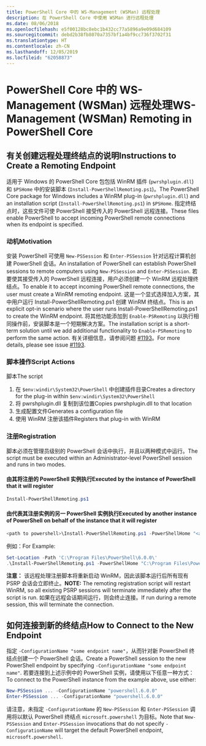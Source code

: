 ```yaml
---
title: PowerShell Core 中的 WS-Management (WSMan) 远程处理
description: 在 PowerShell Core 中使用 WSMan 进行远程处理
ms.date: 08/06/2018
ms.openlocfilehash: e5f00128bc8ebc1b432cc77a5896a9e09d684109
ms.sourcegitcommit: debd2b38fb8070a7357bf1a4bf9cc736f3702f31
ms.translationtype: HT
ms.contentlocale: zh-CN
ms.lasthandoff: 12/05/2019
ms.locfileid: "62058873"
---
```

# <a name="ws-management-wsman-remoting-in-powershell-core"></a><span data-ttu-id="e054e-103">PowerShell Core 中的 WS-Management (WSMan) 远程处理</span><span class="sxs-lookup"><span data-stu-id="e054e-103">WS-Management (WSMan) Remoting in PowerShell Core</span></span>

## <a name="instructions-to-create-a-remoting-endpoint"></a><span data-ttu-id="e054e-104">有关创建远程处理终结点的说明</span><span class="sxs-lookup"><span data-stu-id="e054e-104">Instructions to Create a Remoting Endpoint</span></span>

<span data-ttu-id="e054e-105">适用于 Windows 的 PowerShell Core 包包括 WinRM 插件 (`pwrshplugin.dll`) 和 `$PSHome` 中的安装脚本 (`Install-PowerShellRemoting.ps1`)。</span><span class="sxs-lookup"><span data-stu-id="e054e-105">The PowerShell Core package for Windows includes a WinRM plug-in (`pwrshplugin.dll`) and an installation script (`Install-PowerShellRemoting.ps1`) in `$PSHome`.</span></span>
<span data-ttu-id="e054e-106">指定终结点时，这些文件可使 PowerShell 接受传入的 PowerShell 远程连接。</span><span class="sxs-lookup"><span data-stu-id="e054e-106">These files enable PowerShell to accept incoming PowerShell remote connections when its endpoint is specified.</span></span>

### <a name="motivation"></a><span data-ttu-id="e054e-107">动机</span><span class="sxs-lookup"><span data-stu-id="e054e-107">Motivation</span></span>

<span data-ttu-id="e054e-108">安装 PowerShell 可使用 `New-PSSession` 和 `Enter-PSSession` 针对远程计算机创建 PowerShell 会话。</span><span class="sxs-lookup"><span data-stu-id="e054e-108">An installation of PowerShell can establish PowerShell sessions to remote computers using `New-PSSession` and `Enter-PSSession`.</span></span>
<span data-ttu-id="e054e-109">若要使其接受传入的 PowerShell 远程连接，用户必须创建一个 WinRM 远程处理终结点。</span><span class="sxs-lookup"><span data-stu-id="e054e-109">To enable it to accept incoming PowerShell remote connections, the user must create a WinRM remoting endpoint.</span></span>
<span data-ttu-id="e054e-110">这是一个显式选择加入方案，其中用户运行 Install-PowerShellRemoting.ps1 创建 WinRM 终结点。</span><span class="sxs-lookup"><span data-stu-id="e054e-110">This is an explicit opt-in scenario where the user runs Install-PowerShellRemoting.ps1 to create the WinRM endpoint.</span></span>
<span data-ttu-id="e054e-111">将其他功能添加到 `Enable-PSRemoting` 以执行相同操作前，安装脚本是一个短期解决方案。</span><span class="sxs-lookup"><span data-stu-id="e054e-111">The installation script is a short-term solution until we add additional functionality to `Enable-PSRemoting` to perform the same action.</span></span>
<span data-ttu-id="e054e-112">有关详细信息，请参阅问题 [#1193](https://github.com/PowerShell/PowerShell/issues/1193)。</span><span class="sxs-lookup"><span data-stu-id="e054e-112">For more details, please see issue [#1193](https://github.com/PowerShell/PowerShell/issues/1193).</span></span>

### <a name="script-actions"></a><span data-ttu-id="e054e-113">脚本操作</span><span class="sxs-lookup"><span data-stu-id="e054e-113">Script Actions</span></span>

<span data-ttu-id="e054e-114">脚本</span><span class="sxs-lookup"><span data-stu-id="e054e-114">The script</span></span>

1. <span data-ttu-id="e054e-115">在 `$env:windir\System32\PowerShell` 中创建插件目录</span><span class="sxs-lookup"><span data-stu-id="e054e-115">Creates a directory for the plug-in within `$env:windir\System32\PowerShell`</span></span>
1. <span data-ttu-id="e054e-116">将 pwrshplugin.dll 复制到该位置</span><span class="sxs-lookup"><span data-stu-id="e054e-116">Copies pwrshplugin.dll to that location</span></span>
1. <span data-ttu-id="e054e-117">生成配置文件</span><span class="sxs-lookup"><span data-stu-id="e054e-117">Generates a configuration file</span></span>
1. <span data-ttu-id="e054e-118">使用 WinRM 注册该插件</span><span class="sxs-lookup"><span data-stu-id="e054e-118">Registers that plug-in with WinRM</span></span>

### <a name="registration"></a><span data-ttu-id="e054e-119">注册</span><span class="sxs-lookup"><span data-stu-id="e054e-119">Registration</span></span>

<span data-ttu-id="e054e-120">脚本必须在管理员级别的 PowerShell 会话中执行，并且以两种模式中运行。</span><span class="sxs-lookup"><span data-stu-id="e054e-120">The script must be executed within an Administrator-level PowerShell session and runs in two modes.</span></span>

#### <a name="executed-by-the-instance-of-powershell-that-it-will-register"></a><span data-ttu-id="e054e-121">由其将注册的 PowerShell 实例执行</span><span class="sxs-lookup"><span data-stu-id="e054e-121">Executed by the instance of PowerShell that it will register</span></span>

```powershell
Install-PowerShellRemoting.ps1
```

#### <a name="executed-by-another-instance-of-powershell-on-behalf-of-the-instance-that-it-will-register"></a><span data-ttu-id="e054e-122">由代表其注册实例的另一 PowerShell 实例执行</span><span class="sxs-lookup"><span data-stu-id="e054e-122">Executed by another instance of PowerShell on behalf of the instance that it will register</span></span>

```powershell
<path to powershell>\Install-PowerShellRemoting.ps1 -PowerShellHome "<absolute path to the instance's $PSHOME>"
```

<span data-ttu-id="e054e-123">例如：</span><span class="sxs-lookup"><span data-stu-id="e054e-123">For Example:</span></span>

```powershell
Set-Location -Path 'C:\Program Files\PowerShell\6.0.0\'
.\Install-PowerShellRemoting.ps1 -PowerShellHome "C:\Program Files\PowerShell\6.0.0\"
```

<span data-ttu-id="e054e-124">**注意：** 该远程处理注册脚本将重新启动 WinRM，因此该脚本运行后所有现有 PSRP 会话会立即终止。</span><span class="sxs-lookup"><span data-stu-id="e054e-124">**NOTE:** The remoting registration script will restart WinRM, so all existing PSRP sessions will terminate immediately after the script is run.</span></span> <span data-ttu-id="e054e-125">如果在远程会话期间运行，则会终止连接。</span><span class="sxs-lookup"><span data-stu-id="e054e-125">If run during a remote session, this will terminate the connection.</span></span>

## <a name="how-to-connect-to-the-new-endpoint"></a><span data-ttu-id="e054e-126">如何连接到新的终结点</span><span class="sxs-lookup"><span data-stu-id="e054e-126">How to Connect to the New Endpoint</span></span>

<span data-ttu-id="e054e-127">指定 `-ConfigurationName "some endpoint name"`，从而针对新 PowerShell 终结点创建一个 PowerShell 会话。</span><span class="sxs-lookup"><span data-stu-id="e054e-127">Create a PowerShell session to the new PowerShell endpoint by specifying `-ConfigurationName "some endpoint name"`.</span></span> <span data-ttu-id="e054e-128">若要连接到上述示例中的 PowerShell 实例，请使用以下任意一种方式：</span><span class="sxs-lookup"><span data-stu-id="e054e-128">To connect to the PowerShell instance from the example above, use either:</span></span>

```powershell
New-PSSession ... -ConfigurationName "powershell.6.0.0"
Enter-PSSession ... -ConfigurationName "powershell.6.0.0"
```

<span data-ttu-id="e054e-129">请注意，未指定 `-ConfigurationName` 的 `New-PSSession` 和 `Enter-PSSession` 调用将以默认 PowerShell 终结点 `microsoft.powershell` 为目标。</span><span class="sxs-lookup"><span data-stu-id="e054e-129">Note that `New-PSSession` and `Enter-PSSession` invocations that do not specify `-ConfigurationName` will target the default PowerShell endpoint, `microsoft.powershell`.</span></span>